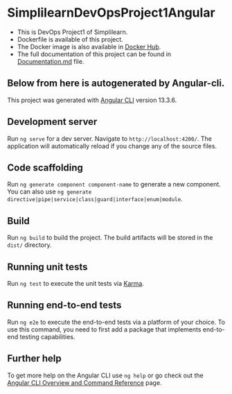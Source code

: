 # SimplilearnDevOpsProject1Angular
- This is DevOps Project1 of Simplilearn.
- Dockerfile is available of this project.
- The Docker image is also available in [Docker Hub](https://hub.docker.com/repository/docker/thespiritman/simplilearn-devops-project1-angular).
- The full documentation of this project can be found in [Documentation.md](https://github.com/TheSpiritMan/Simplilearn-DevOps-Project1-Angular/blob/main/Documentation.md) file.
## Below from here is autogenerated by Angular-cli.
This project was generated with [Angular CLI](https://github.com/angular/angular-cli) version 13.3.6.

## Development server

Run `ng serve` for a dev server. Navigate to `http://localhost:4200/`. The application will automatically reload if you change any of the source files.

## Code scaffolding

Run `ng generate component component-name` to generate a new component. You can also use `ng generate directive|pipe|service|class|guard|interface|enum|module`.

## Build

Run `ng build` to build the project. The build artifacts will be stored in the `dist/` directory.

## Running unit tests

Run `ng test` to execute the unit tests via [Karma](https://karma-runner.github.io).

## Running end-to-end tests

Run `ng e2e` to execute the end-to-end tests via a platform of your choice. To use this command, you need to first add a package that implements end-to-end testing capabilities.

## Further help

To get more help on the Angular CLI use `ng help` or go check out the [Angular CLI Overview and Command Reference](https://angular.io/cli) page.
